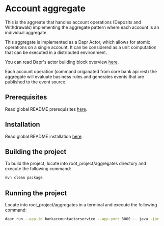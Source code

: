 # Account aggregate #

This is the aggreate that handles account operations (Deposits and Withdrawals) implementing the aggregate pattern where each account is an individual aggregate.

This aggregate is implemented as a Dapr Actor, which allows for atomic operations on a single account. It can be considered as a unit computation that can be executed in a distributed environment.

You can read Dapr's actor building block overview [here](https://docs.dapr.io/developing-applications/building-blocks/actors/actors-overview/).

Each account operation (command origanated from core bank api rest) the aggregate will evaluate business rules and generates events that are published to the event source.

## Prerequisites ##

Read global README prerequisites [here](../README.md#prerequisites).

## Installation ##

Read global README installation [here](../README.md#installation).

## Building the project ##

To build the project, locate into root_project/aggregates directory and execute the following command:

```bash
mvn clean package
```

## Running the project ##

Locate into root_project/aggregates in a terminal and execute the following command:

```bash
dapr run --app-id bankaccountactorservice --app-port 3000 -- java -jar target/bank_account_aggregate-0.0.1-SNAPSHOT.jar com.ivansoft.java.core.bank.aggregates.BankAccountActorService -p 3000
```
